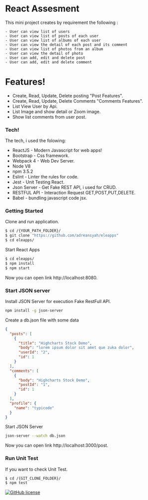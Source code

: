 # React Assesment

This mini project creates by requirement the following : 

    - User can view list of users
    - User can view list of posts of each user
    - User can view list of albums of each user
    - User can view the detail of each post and its comment
    - User can view list of photos from an album
    - User can view the detail of photo
    - User can add, edit and delete post
    - User can add, edit and delete comment

# Features!
  - Create, Read, Update, Delete posting "Post Features".
  - Create, Read, Update, Delete Comments "Comments Features".
  - List View User by Api.
  - List Image and show detail or Zoom image. 
  - Show list comments from user post.

### Tech!
The tech, i used the folowing:

* ReactJS - Modern Javascript for web apps!
* Bootstrap - Css framework.
* Webpack 4 - Web Dev Server.
* Node V8
* npm 3.5.2
* Eslint - Linter the rules for code.
* Jest - Unit Testing React.
* Json Server - Get Fake REST API, i used for CRUD.
* RESTFUL API - Interaction Request GET,POST,PUT,DELETE.
* Babel - bundling javascript code jsx.

### Getting Started
Clone and run application.

```sh
$ cd /{YOUR_PATH_FOLDER}/
$ git clone "https://github.com/adreansyah/eleapps"
$ cd eleapps/
```
Start React Apps
```sh
$ cd eleapps/
$ npm install 
$ npm start
```
Now you can open link http://localhost:8080.

### Start JSON server

Install JSON Server for execution Fake RestFull API.
```sh
npm install -g json-server
```
Create a db.json file with some data
```json
{
  "posts": [
    {
      "title": "Highcharts Stock Demo",
      "body": "lorem ipsum dolor sit amet que zuka dolor",
      "userId": "2",
      "id": 1
    }
  ],
  "comments": [
    {
      "body": "Highcharts Stock Demo",
      "postId": "1",
      "id": 1
    }
  ],
  "profile": {
    "name": "typicode"
  }
}
```
Start JSON Server
```sh
json-server --watch db.json
```
Now you can open link http://localhost:3000/post.

### Run Unit Test
If you want to check Unit Test.
```sh
$ cd /{GIT_CLONE_FOLDER}/
$ npm test
```

[![GitHub license](https://img.shields.io/badge/license-MIT-blue.svg?style=flat-square)](https://github.com/adreansyah/eleapps/)